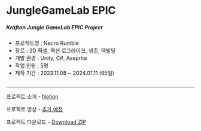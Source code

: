 # JungleGameLab EPIC  
##### Krafton Jungle GameLab EPIC Project  
   
- 프로젝트명 : Necro Rumble
- 장르 : 2D 픽셀, 액션 로그라이크, 생존, 덱빌딩
- 개발 환경 : Unity, C#, Aseprite  
- 작업 인원 : 5명
- 제작 기간 : 2023.11.08 ~ 2024.01.11 (65일)
  
![]()  

---
프로젝트 소개 - [Notion](https://pickle-orchestra-70c.notion.site/b89b6f9d8b5f4f3887f160869e47edb4?pvs=4)  

프로젝트 영상 - [추가 예정]()  

프로젝트 다운로드 - [Download ZIP]()   

<br/>   
